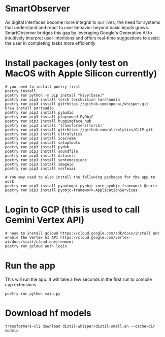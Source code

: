 
# SmartObserver

As digital interfaces become more integral to our lives, the need for systems that understand and react to user behavior beyond basic inputs grows. SmartObserver bridges this gap by leveraging Google's Generative AI to intuitively interpret user intentions and offers real-time suggestions to assist the user in completing tasks more efficiently

# Install packages (only test on MacOS with Apple Silicon currently)

    # you need to install poetry first
    poetry install
    poetry run python -m pip install "kivy[base]"
    poetry run pip3 install torch torchvision torchaudio
    poetry run pip3 install git+https://github.com/openai/whisper.git
    brew install portaudio
    poetry run pip3 install pyaudio
    poetry run pip3 install playsound PyObjC
    poetry run pip3 install huggingface_hub 
    poetry run pip3 install 'transformers[torch]'
    poetry run pip3 install git+https://github.com/ultralytics/CLIP.git
    poetry run pip3 install ultralytics
    poetry run pip3 install icecream
    poetry run pip3 install setuptools
    poetry run pip3 install pydub
    poetry run pip3 install soundfile
    poetry run pip3 install datasets
    poetry run pip3 install sentencepiece
    poetry run pip3 install imageio
    poetry run pip3 install vertexai

    # You may need to also install the following packages for the app to work
    poetry run pip3 install pyautogui pyobjc-core pyobjc-framework-Quartz
    poetry run pip3 install pyobjc-framework-ApplicationServices

# Login to GCP (this is used to call Gemini Vertex API)

    # need to install gcloud https://cloud.google.com/sdk/docs/install and enable the Vertex AI API https://cloud.google.com/vertex-ai/docs/start/cloud-environment
    poetry run gcloud auth login

# Run the app

This will run the app. It will take a few seconds in the first run to compile cpp extensions.

    poetry run python main.py

# Download hf models

    transformers-cli download distil-whisper/distil-small.en --cache-dir models
